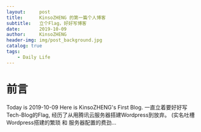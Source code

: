 ```yaml
---
layout:     post
title:      KinsoZHENG 的第一篇个人博客
subtitle:   立个Flag，好好写博客
date:       2019-10-09
author:     KinsoZHENG
header-img: img/post_background.jpg
catalog: true
tags:
    - Daily Life
---
```



# 前言

Today is 2019-10-09
Here is KinsoZHENG's First Blog.
一直立着要好好写Tech-Blog的Flag, 经历了从用腾讯云服务器搭建Wordpress到放弃。
(实名吐槽 Wordpress搭建的繁琐 和 服务器配置的费劲...


